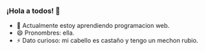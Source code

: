 ### ¡Hola a todos! 👋
- 🌱 Actualmente estoy aprendiendo programacion web.
- 😄 Pronombres: ella.
- ⚡ Dato curioso: mi cabello es castaño y tengo un mechon rubio.
